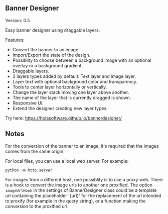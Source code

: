 Banner Designer
---------------

Version: 0.5

Easy banner designer using draggable layers.

Features:
- Convert the banner to an image.
- Import/Export the state of the design.
- Possiblity to choose between a background image with an optional overlay or a background gradient.
- Draggable layers.
- 2 layers types added by default: Text layer and image layer.
- Layer text with optional background color and transparency.
- Tools to center layer horizontally or vertically.
- Change the layer stack moving one layer above another.
- The name of the layer that is currently dragged is shown.
- Responsive UI.
- Extend the designer creating new layer types.


Try here: https://holasoftware.github.io/bannerdesigner/

Notes
-----
For the conversion of the banner to an image, it's required that the images comes from the same origin. 

For local files, you can use a local web server. For example:

    python -m http.server
    
For images from a different host, one possiblity is to use a proxy web. There is a hook to convert the image urls to another one proxified. The option `imageUrlHook` in the
 settings of BannerDesigner class could be a template url containing the placeholder '{url}' for the replacement of the url intended to proxify (for example in the query string), or a function making the conversion to the proxified url. 

